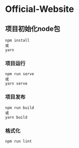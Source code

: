 # Official-Website

## 项目初始化node包
```
npm install
或
yarn
```

### 项目运行
```
npm run serve
或
yarn serve
```

### 项目发布
```
npm run build
或
yarn build
```

### 格式化
```
npm run lint
```